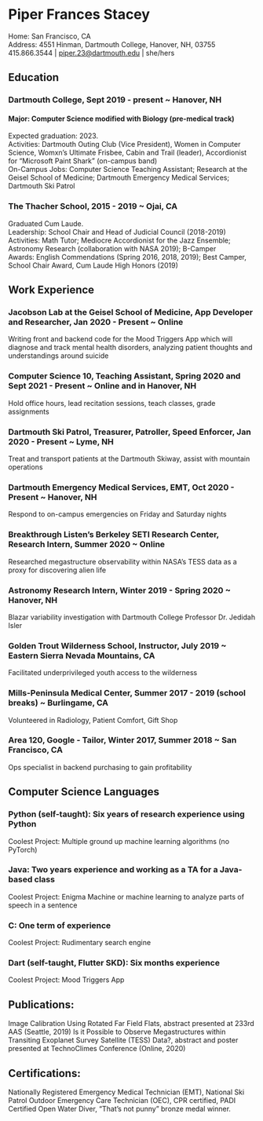 
# Piper Frances Stacey
Home: San Francisco, CA<br/>
Address: 4551 Hinman, Dartmouth College, Hanover, NH, 03755<br/>
415.866.3544 | piper.23@dartmouth.edu | she/hers<br/>

## Education
### Dartmouth College, Sept 2019 - present ~ Hanover, NH
#### Major: Computer Science modified with Biology (pre-medical track)
Expected graduation: 2023. <br/>
Activities: Dartmouth Outing Club (Vice President), Women in Computer Science, Womxn’s Ultimate Frisbee, Cabin and Trail (leader), Accordionist for “Microsoft Paint Shark” (on-campus band)<br/>
On-Campus Jobs: Computer Science Teaching Assistant; Research at the Geisel School of Medicine; Dartmouth Emergency Medical Services; Dartmouth Ski Patrol<br/>

### The Thacher School, 2015 - 2019 ~ Ojai, CA
Graduated Cum Laude.<br/>
Leadership: School Chair and Head of Judicial Council (2018-2019)<br/>
Activities: Math Tutor; Mediocre Accordionist for the Jazz Ensemble; Astronomy Research (collaboration with NASA 2019); B-Camper<br/>
Awards: English Commendations (Spring 2016, 2018, 2019); Best Camper, School Chair Award, Cum Laude High Honors (2019)<br/>

## Work Experience
### Jacobson Lab at the Geisel School of Medicine, App Developer and Researcher, Jan 2020 - Present ~ Online
Writing front and backend code for the Mood Triggers App which will diagnose and track mental health disorders, analyzing patient thoughts and understandings around suicide
### Computer Science 10, Teaching Assistant, Spring 2020 and Sept 2021 - Present ~ Online and in Hanover, NH
Hold office hours, lead recitation sessions, teach classes, grade assignments
### Dartmouth Ski Patrol, Treasurer, Patroller, Speed Enforcer, Jan 2020 - Present ~ Lyme, NH
Treat and transport patients at the Dartmouth Skiway, assist with mountain operations
### Dartmouth Emergency Medical Services, EMT, Oct 2020 - Present ~ Hanover, NH
Respond to on-campus emergencies on Friday and Saturday nights
### Breakthrough Listen’s Berkeley SETI Research Center, Research Intern, Summer 2020 ~ Online
Researched megastructure observability within NASA’s TESS data as a proxy for discovering alien life
### Astronomy Research Intern, Winter 2019 - Spring 2020 ~ Hanover, NH
Blazar variability investigation with Dartmouth College Professor Dr. Jedidah Isler
### Golden Trout Wilderness School, Instructor, July 2019 ~ Eastern Sierra Nevada Mountains, CA
Facilitated underprivileged youth access to the wilderness
### Mills-Peninsula Medical Center, Summer 2017 - 2019 (school breaks) ~ Burlingame, CA
Volunteered in Radiology, Patient Comfort, Gift Shop
### Area 120, Google - Tailor, Winter 2017, Summer 2018 ~ San Francisco, CA
Ops specialist in backend purchasing to gain profitability

## Computer Science Languages
### Python (self-taught): Six years of research experience using Python 
Coolest Project: Multiple ground up machine learning algorithms (no PyTorch)
### Java: Two years experience and working as a TA for a Java-based class
Coolest Project: Enigma Machine or machine learning to analyze parts of speech in a sentence
### C: One term of experience
Coolest Project: Rudimentary search engine 
### Dart (self-taught, Flutter SKD): Six months experience
Coolest Project: Mood Triggers App

## Publications:
Image Calibration Using Rotated Far Field Flats, abstract presented at 233rd AAS (Seattle, 2019)
Is it Possible to Observe Megastructures within Transiting Exoplanet Survey Satellite (TESS) Data?, abstract and poster presented at TechnoClimes Conference (Online, 2020)

## Certifications:
Nationally Registered Emergency Medical Technician (EMT), National Ski Patrol Outdoor Emergency Care Technician (OEC), CPR certified, PADI Certified Open Water Diver, “That’s not punny” bronze medal winner.
